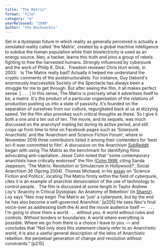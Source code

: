 ```yaml
---
title: "The Matrix"
format: "film"
category: "m"
yearReleased: "1999"
author: "the Wachowskis"
---
```

Set in a dystopian future in which reality as  generally perceived is actually a simulated reality called 'the  Matrix', created by a global machine intelligence to subdue the  human population while their bioelectricity is used as an energy  source. Neo, a hacker, learns this truth and joins a group of rebels  fighting to free the harvested humans. Strongly influenced by  cyberpunk and the work of Philip K. Dick.
 
  Freedom reviewer Chris Hurt wrote, in 2003:
 
Is The Matrix really  bad? Actually it helped me understand the cryptic comments of the  poststructuralists. For instance, Guy Debord's enormously  inaccessible Society of the Spectacle has always been a  struggle for me to get through. But after seeing the film, it all  makes perfect sense. [ . . . ] In this sense, The Matrix is  precisely what it advertises itself to be, a matrix. It's the  product of a particular organisation of the relations of production  pushing us into a state of passivity. It's founded on the separation  of ourselves from our culture, regurgitated back at us at dizzying  speed. Yet the film also provokes such critical thoughts as these.  So I give it both a one and a ten out of ten.
The movie, and its sequels, was much discussed  on the anarchysf mailing list during its active period, and still  crops up from time to time on Facebook pages such as 'Solarpunk  Anarchists' and the 'Anarchism and Science Fiction Forum', where in  November 2016 three contributors listed it among their contenders  for 'best sci-fi ever committed to film'. A discussion on the  Anarchism <a href="https://www.reddit.com/r/Anarchism/comments/2a2r93/can_we_compile_a_list_of_the_top_films_advocating/"> SubReddit</a> began with using The Matrix as the benchmark  for identifying films advocating anti-capitalism. Jesse Cohn noted  that "some contemporary anarchists have critically endorsed" the  film (<a href="biblio.htm#Cohn 1999">Cohn 1999</a>, citing Sanda  Jeppeson, 'The Matrix; Revolution or Simulacrum in  Hollywood?', Social Anarchism 36 (Spring 2004). Thomas  Michaud, in his <a href="https://books.google.co.uk/books?id=-8iD6iuO-iAC&amp;pg=PA73&amp;lpg=PA73&amp;dq=why+are+anarchists+attracted+to+science+fiction&amp;source=bl&amp;ots=NejthZ5DRg&amp;sig=FUp9INPFjgzR6RyZElmMVISZ33Q&amp;hl=en&amp;sa=X&amp;ved=0CFcQ6AEwCWoVChMIwdOJwdPzxgIVi27bCh1hdwle#v=onepage&amp;q=why are a"> essay</a> on 'Science Fiction and Politics', locating The Matrix  firmly within the field of cyberpunk, cites it is an example  of anarchist denunciation of the use of technology to control  people. 
 
The film is discussed at some length in Taylor  Andrew Loy's 'Anarchy in Critical Dystopias: An Anatomy of  Rebellion' (in <a href="Shea,%20Robert">Shantz</a>). Loy says "Neo  may begin The Matrix as 'just' a cyberpunk, but by the end he  has also become a self-governed Anarchist.' [p205] He sees Neo's  final voice-over as addressing both the AI and the movie audience  itself — 
 
. . . I'm going to show them a world . . .  without you. A world without rules and controls. Without borders or  boundaries. A world where everything is possible. Where we go from  there is a choice I leave to you.
— and concludes that "Not only does this  statement clearly refer to an Anarchistic world, it is also a useful  general description of the telos of Anarchistic rebellion: the  perpetual generation of change and revolution without constraints."  [p215]
 